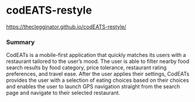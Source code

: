 # codEATS-restyle
https://theclegginator.github.io/codEATS-restyle/

### Summary
CodEATs is a mobile-first application that quickly matches its users with a restaurant tailored to the user’s mood. The user is able to filter nearby food search results by food category, price tolerance, restaurant rating preferences, and travel ease. After the user applies their settings, CodEATs provides the user with a selection of eating choices based on their choices and enables the user to launch GPS navigation straight from the search page and navigate to their selected restaurant.
